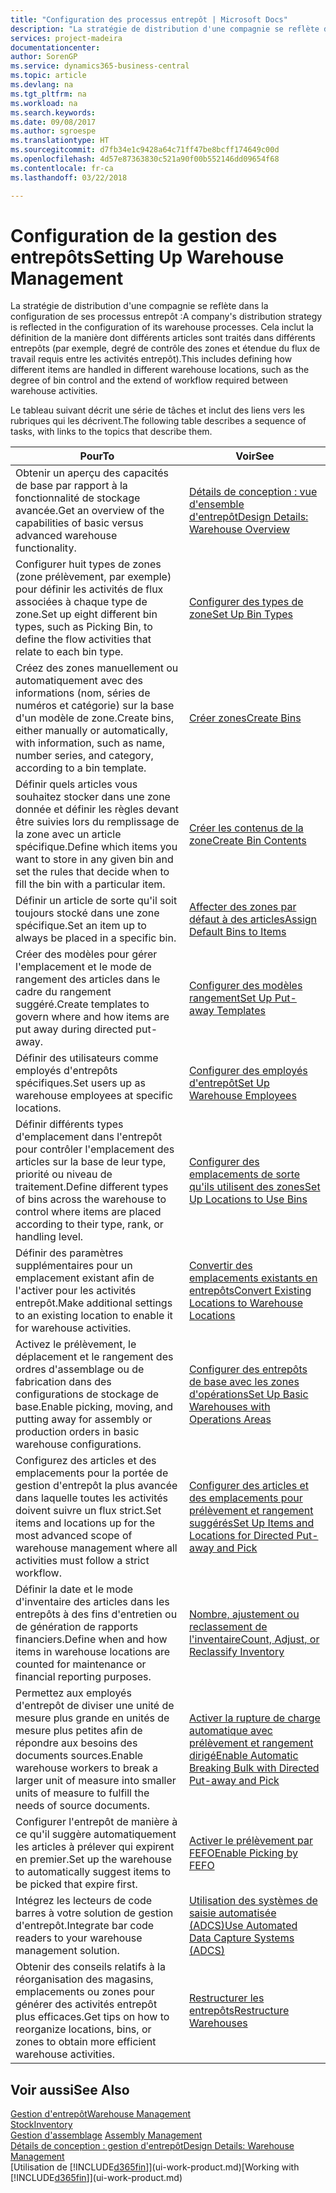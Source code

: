```yaml
---
title: "Configuration des processus entrepôt | Microsoft Docs"
description: "La stratégie de distribution d'une compagnie se reflète dans la configuration de ses processus entrepôt : Cela inclut la définition de la manière dont différents articles sont traités dans différents entrepôts (par exemple, degré de contrôle des zones et étendue du flux de travail requis entre les activités entrepôt)."
services: project-madeira
documentationcenter: 
author: SorenGP
ms.service: dynamics365-business-central
ms.topic: article
ms.devlang: na
ms.tgt_pltfrm: na
ms.workload: na
ms.search.keywords: 
ms.date: 09/08/2017
ms.author: sgroespe
ms.translationtype: HT
ms.sourcegitcommit: d7fb34e1c9428a64c71ff47be8bcff174649c00d
ms.openlocfilehash: 4d57e87363830c521a90f00b552146dd09654f68
ms.contentlocale: fr-ca
ms.lasthandoff: 03/22/2018

---
```

# <a name="setting-up-warehouse-management"></a><span data-ttu-id="54c25-104">Configuration de la gestion des entrepôts</span><span class="sxs-lookup"><span data-stu-id="54c25-104">Setting Up Warehouse Management</span></span>
<span data-ttu-id="54c25-105">La stratégie de distribution d'une compagnie se reflète dans la configuration de ses processus entrepôt :</span><span class="sxs-lookup"><span data-stu-id="54c25-105">A company's distribution strategy is reflected in the configuration of its warehouse processes.</span></span> <span data-ttu-id="54c25-106">Cela inclut la définition de la manière dont différents articles sont traités dans différents entrepôts (par exemple, degré de contrôle des zones et étendue du flux de travail requis entre les activités entrepôt).</span><span class="sxs-lookup"><span data-stu-id="54c25-106">This includes defining how different items are handled in different warehouse locations, such as the degree of bin control and the extend of workflow required between warehouse activities.</span></span>  

 <span data-ttu-id="54c25-107">Le tableau suivant décrit une série de tâches et inclut des liens vers les rubriques qui les décrivent.</span><span class="sxs-lookup"><span data-stu-id="54c25-107">The following table describes a sequence of tasks, with links to the topics that describe them.</span></span>   

|<span data-ttu-id="54c25-108">**Pour**</span><span class="sxs-lookup"><span data-stu-id="54c25-108">**To**</span></span>|<span data-ttu-id="54c25-109">**Voir**</span><span class="sxs-lookup"><span data-stu-id="54c25-109">**See**</span></span>|  
|------------|-------------|  
|<span data-ttu-id="54c25-110">Obtenir un aperçu des capacités de base par rapport à la fonctionnalité de stockage avancée.</span><span class="sxs-lookup"><span data-stu-id="54c25-110">Get an overview of the capabilities of basic versus advanced warehouse functionality.</span></span>|[<span data-ttu-id="54c25-111">Détails de conception : vue d'ensemble d'entrepôt</span><span class="sxs-lookup"><span data-stu-id="54c25-111">Design Details: Warehouse Overview</span></span>](design-details-warehouse-overview.md)|  
|<span data-ttu-id="54c25-112">Configurer huit types de zones (zone prélèvement, par exemple) pour définir les activités de flux associées à chaque type de zone.</span><span class="sxs-lookup"><span data-stu-id="54c25-112">Set up eight different bin types, such as Picking Bin, to define the flow activities that relate to each bin type.</span></span>|[<span data-ttu-id="54c25-113">Configurer des types de zone</span><span class="sxs-lookup"><span data-stu-id="54c25-113">Set Up Bin Types</span></span>](warehouse-how-to-set-up-bin-types.md)|  
|<span data-ttu-id="54c25-114">Créez des zones manuellement ou automatiquement avec des informations (nom, séries de numéros et catégorie) sur la base d'un modèle de zone.</span><span class="sxs-lookup"><span data-stu-id="54c25-114">Create bins, either manually or automatically, with information, such as name, number series, and category, according to a bin template.</span></span>|[<span data-ttu-id="54c25-115">Créer zones</span><span class="sxs-lookup"><span data-stu-id="54c25-115">Create Bins</span></span>](warehouse-how-to-create-individual-bins.md)|  
|<span data-ttu-id="54c25-116">Définir quels articles vous souhaitez stocker dans une zone donnée et définir les règles devant être suivies lors du remplissage de la zone avec un article spécifique.</span><span class="sxs-lookup"><span data-stu-id="54c25-116">Define which items you want to store in any given bin and set the rules that decide when to fill the bin with a particular item.</span></span>|[<span data-ttu-id="54c25-117">Créer les contenus de la zone</span><span class="sxs-lookup"><span data-stu-id="54c25-117">Create Bin Contents</span></span>](warehouse-how-to-set-up-bin-contents.md)|  
|<span data-ttu-id="54c25-118">Définir un article de sorte qu'il soit toujours stocké dans une zone spécifique.</span><span class="sxs-lookup"><span data-stu-id="54c25-118">Set an item up to always be placed in a specific bin.</span></span>|[<span data-ttu-id="54c25-119">Affecter des zones par défaut à des articles</span><span class="sxs-lookup"><span data-stu-id="54c25-119">Assign Default Bins to Items</span></span>](warehouse-how-to-assign-default-bins-to-items.md)|
|<span data-ttu-id="54c25-120">Créer des modèles pour gérer l'emplacement et le mode de rangement des articles dans le cadre du rangement suggéré.</span><span class="sxs-lookup"><span data-stu-id="54c25-120">Create templates to govern where and how items are put away during directed put-away.</span></span>|[<span data-ttu-id="54c25-121">Configurer des modèles rangement</span><span class="sxs-lookup"><span data-stu-id="54c25-121">Set Up Put-away Templates</span></span>](warehouse-how-to-set-up-put-away-templates.md)|
|<span data-ttu-id="54c25-122">Définir des utilisateurs comme employés d'entrepôts spécifiques.</span><span class="sxs-lookup"><span data-stu-id="54c25-122">Set users up as warehouse employees at specific locations.</span></span>|[<span data-ttu-id="54c25-123">Configurer des employés d'entrepôt</span><span class="sxs-lookup"><span data-stu-id="54c25-123">Set Up Warehouse Employees</span></span>](warehouse-how-to-set-up-warehouse-employees.md)|
|<span data-ttu-id="54c25-124">Définir différents types d'emplacement dans l'entrepôt pour contrôler l'emplacement des articles sur la base de leur type, priorité ou niveau de traitement.</span><span class="sxs-lookup"><span data-stu-id="54c25-124">Define different types of bins across the warehouse to control where items are placed according to their type, rank, or handling level.</span></span>|[<span data-ttu-id="54c25-125">Configurer des emplacements de sorte qu'ils utilisent des zones</span><span class="sxs-lookup"><span data-stu-id="54c25-125">Set Up Locations to Use Bins</span></span>](warehouse-how-to-set-up-locations-to-use-bins.md)|
|<span data-ttu-id="54c25-126">Définir des paramètres supplémentaires pour un emplacement existant afin de l'activer pour les activités entrepôt.</span><span class="sxs-lookup"><span data-stu-id="54c25-126">Make additional settings to an existing location to enable it for warehouse activities.</span></span>|[<span data-ttu-id="54c25-127">Convertir des emplacements existants en entrepôts</span><span class="sxs-lookup"><span data-stu-id="54c25-127">Convert Existing Locations to Warehouse Locations</span></span>](warehouse-how-to-convert-existing-locations-to-warehouse-locations.md)|
|<span data-ttu-id="54c25-128">Activez le prélèvement, le déplacement et le rangement des ordres d'assemblage ou de fabrication dans des configurations de stockage de base.</span><span class="sxs-lookup"><span data-stu-id="54c25-128">Enable picking, moving, and putting away for assembly or production orders in basic warehouse configurations.</span></span>|[<span data-ttu-id="54c25-129">Configurer des entrepôts de base avec les zones d'opérations</span><span class="sxs-lookup"><span data-stu-id="54c25-129">Set Up Basic Warehouses with Operations Areas</span></span>](warehouse-how-to-set-up-basic-warehouses-with-operations-areas.md)|  
|<span data-ttu-id="54c25-130">Configurez des articles et des emplacements pour la portée de gestion d'entrepôt la plus avancée dans laquelle toutes les activités doivent suivre un flux strict.</span><span class="sxs-lookup"><span data-stu-id="54c25-130">Set items and locations up for the most advanced scope of warehouse management where all activities must follow a strict workflow.</span></span>|[<span data-ttu-id="54c25-131">Configurer des articles et des emplacements pour prélèvement et rangement suggérés</span><span class="sxs-lookup"><span data-stu-id="54c25-131">Set Up Items and Locations for Directed Put-away and Pick</span></span>](warehouse-how-to-set-up-items-for-directed-put-away-and-pick.md)|  
|<span data-ttu-id="54c25-132">Définir la date et le mode d'inventaire des articles dans les entrepôts à des fins d'entretien ou de génération de rapports financiers.</span><span class="sxs-lookup"><span data-stu-id="54c25-132">Define when and how items in warehouse locations are counted for maintenance or financial reporting purposes.</span></span>|[<span data-ttu-id="54c25-133">Nombre, ajustement ou reclassement de l'inventaire</span><span class="sxs-lookup"><span data-stu-id="54c25-133">Count, Adjust, or Reclassify Inventory</span></span>](inventory-how-count-adjust-reclassify.md)|
|<span data-ttu-id="54c25-134">Permettez aux employés d'entrepôt de diviser une unité de mesure plus grande en unités de mesure plus petites afin de répondre aux besoins des documents sources.</span><span class="sxs-lookup"><span data-stu-id="54c25-134">Enable warehouse workers to break a larger unit of measure into smaller units of measure to fulfill the needs of source documents.</span></span>|[<span data-ttu-id="54c25-135">Activer la rupture de charge automatique avec prélèvement et rangement dirigé</span><span class="sxs-lookup"><span data-stu-id="54c25-135">Enable Automatic Breaking Bulk with Directed Put-away and Pick</span></span>](warehouse-enable-automatic-breaking-bulk-with-directed-put-away-and-pick.md)|  
|<span data-ttu-id="54c25-136">Configurer l'entrepôt de manière à ce qu'il suggère automatiquement les articles à prélever qui expirent en premier.</span><span class="sxs-lookup"><span data-stu-id="54c25-136">Set up the warehouse to automatically suggest items to be picked that expire first.</span></span>|[<span data-ttu-id="54c25-137">Activer le prélèvement par FEFO</span><span class="sxs-lookup"><span data-stu-id="54c25-137">Enable Picking by FEFO</span></span>](warehouse-picking-by-fefo.md)|
|<span data-ttu-id="54c25-138">Intégrez les lecteurs de code barres à votre solution de gestion d'entrepôt.</span><span class="sxs-lookup"><span data-stu-id="54c25-138">Integrate bar code readers to your warehouse management solution.</span></span>|[<span data-ttu-id="54c25-139">Utilisation des systèmes de saisie automatisée (ADCS)</span><span class="sxs-lookup"><span data-stu-id="54c25-139">Use Automated Data Capture Systems (ADCS)</span></span>](warehouse-use-automated-data-capture-systems-adcs.md)|  
|<span data-ttu-id="54c25-140">Obtenir des conseils relatifs à la réorganisation des magasins, emplacements ou zones pour générer des activités entrepôt plus efficaces.</span><span class="sxs-lookup"><span data-stu-id="54c25-140">Get tips on how to reorganize locations, bins, or zones to obtain more efficient warehouse activities.</span></span>|[<span data-ttu-id="54c25-141">Restructurer les entrepôts</span><span class="sxs-lookup"><span data-stu-id="54c25-141">Restructure Warehouses</span></span>](warehouse-how-to-restructure-warehouses.md)|  

## <a name="see-also"></a><span data-ttu-id="54c25-142">Voir aussi</span><span class="sxs-lookup"><span data-stu-id="54c25-142">See Also</span></span>  
[<span data-ttu-id="54c25-143">Gestion d'entrepôt</span><span class="sxs-lookup"><span data-stu-id="54c25-143">Warehouse Management</span></span>](warehouse-manage-warehouse.md)  
[<span data-ttu-id="54c25-144">Stock</span><span class="sxs-lookup"><span data-stu-id="54c25-144">Inventory</span></span>](inventory-manage-inventory.md)  
<span data-ttu-id="54c25-145">[Gestion d'assemblage](assembly-assemble-items.md)  </span><span class="sxs-lookup"><span data-stu-id="54c25-145">[Assembly Management](assembly-assemble-items.md)  </span></span>  
[<span data-ttu-id="54c25-146">Détails de conception : gestion d'entrepôt</span><span class="sxs-lookup"><span data-stu-id="54c25-146">Design Details: Warehouse Management</span></span>](design-details-warehouse-management.md)  
<span data-ttu-id="54c25-147">[Utilisation de [!INCLUDE[d365fin](includes/d365fin_md.md)]](ui-work-product.md)</span><span class="sxs-lookup"><span data-stu-id="54c25-147">[Working with [!INCLUDE[d365fin](includes/d365fin_md.md)]](ui-work-product.md)</span></span>

